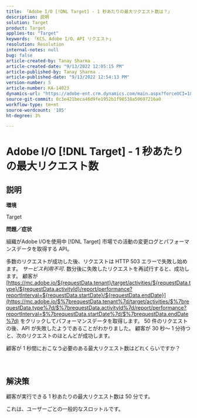 ```yaml
---
title: 「Adobe I/O [!DNL Target] - 1 秒あたりの最大リクエスト数は？」
description: 説明
solution: Target
product: Target
applies-to: "Target"
keywords: 「KCS、Adobe I/O、API リクエスト」
resolution: Resolution
internal-notes: null
bug: false
article-created-by: Tanay Sharma .
article-created-date: "9/13/2022 12:05:15 PM"
article-published-by: Tanay Sharma .
article-published-date: "9/13/2022 12:54:13 PM"
version-number: 5
article-number: KA-14023
dynamics-url: "https://adobe-ent.crm.dynamics.com/main.aspx?forceUCI=1&pagetype=entityrecord&etn=knowledgearticle&id=b391cf4d-5c33-ed11-9db1-002248086735"
source-git-commit: 0c3e421beca46d9fe1952b1f98538a50697216a0
workflow-type: tm+mt
source-wordcount: '185'
ht-degree: 3%

---
```


# Adobe I/O [!DNL Target] - 1 秒あたりの最大リクエスト数

## 説明


<b>環境</b>

Target



<b>問題／症状</b>

組織がAdobe I/Oを使用中 [!DNL Target] 市場での活動の変更ログとパフォーマンスデータを取得する API。

多数のリクエストが成功した後、リクエストは HTTP 503 エラーで失敗し始めます。 *サービス利用不可*. 数分後に失敗したリクエストを再試行すると、成功します。 顧客が [https://mc.adobe.io/${requestData.tenant}/target/activities/${requestData.type}/${requestData.activityId}/report/performance?reportInterval=${requestData.startDate}/${requestData.endDate}](https://mc.adobe.io/$%7brequestData.tenant%7d/target/activities/$%7brequestData.type%7d/$%7brequestData.activityId%7d/report/performance?reportInterval=$%7brequestData.startDate%7d/$%7brequestData.endDate%7d) をクリックしてパフォーマンスデータを取得します。 50 件のリクエストの後、API が失敗したようであることがわかりました。 顧客が 30 秒～ 1 分待つと、次のリクエストのほとんどが成功します。



顧客が 1 秒間におこなう必要のある最大リクエスト数はどれくらいですか？
<br><br> <br>

## 解決策


顧客が実行できる 1 秒あたりの最大リクエスト数は 50 分です。

これは、ユーザーごとの一般的なスロットルです。
